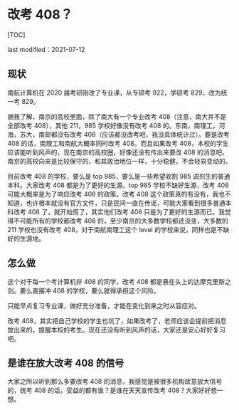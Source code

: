 # 改考 408？

[TOC]

last modified：2021-07-12

## 现状

南航计算机在 2020 届考研刚改了专业课，从专硕考 922，学硕考 829，改为统一考 829。

据我了解，南京的高校里面，除了南大有一个专业改考 408（注意，南大并不是全部改考 408），其他 211，985 学校好像没有改考 408 的。东南，南理工，河海，苏大，南邮都没有改考 408（应该都没改考吧，我没具体统计过）。要是改考 408 的话，南理工和南航大概率同时改考 408。而且如果改考 408，本校的学生应该能听到风声的，现在南京的高校圈，好像还没有传出来要改 408 的消息吧。南京的高校向来是比较保守的，和其政治地位一样，十分稳健，不会轻易变动的。

目前改考 408 的学校，要么是 top 985，要么是一些希望收割 985 调剂生的普通本科。大家改考 408 都是为了更好的生源。top 985 学校不缺好生源，改考 408 可能大概率是为了响应改考 408 的政策。改考 408 这个政策真的有没有，我也不知道，也许根本就没有官方文件，只是民间一直在传谣，可能大家看到很多普通本科改考 408 了，就开始慌了，其实他们改考 408 只是为了更好的生源而已。我觉得不可能所有的学校都改考 408 的，至少南京的大多数学校都还没变，大多数的 211 学校也没有改考 408，对于南航南理工这个 level 的学校来说，同样也是不缺好的生源地。



## 怎么做

这个对于每一个考计算机非 408 的同学，改考 408 都是悬在头上的达摩克里斯之剑。要么直接冲 408 的学校，要么就得承担这个风险。

只能早点复习专业课，做好充分准备，才能在变化到来之时从容应对。

改考 408，其实把自己学校的学生也坑了，如果改考了，老师应该会提前把消息放出来的，提醒本校的考生。现在还没有听到风声的话，大家还是安心好好复习吧。



## 是谁在放大改考 408 的信号

大家之所以听到那么多要改考 408 的消息，我感觉是被很多机构故意放大信号的，统考 408 的话，受益的都有谁？是谁在天天宣传改考 408？大家好好想一想。

